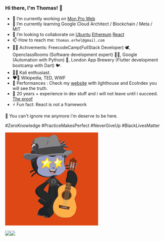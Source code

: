 ### Hi there, I'm Thomas! 👋

- 🔭 I’m currently working on [Mon Pro Web](https://monproweb.io)
- 🌱 I’m currently learning Google Cloud Architect / Blockchain / Meta / MIT
- 👯 I’m looking to collaborate on [Ubuntu](https://launchpad.net/~thomaserhel) [Ethereum](https://ethereum.org/fr/contributing/translation-program/contributors/) [React](https://opencollective.com/create-react-app) 
- 📫 How to reach me:  `thomas.erhel@gmail.com`
- 👨‍🎓 Achivements: FreecodeCamp(FullStack Developer) 🕊, OpenclassRooms (Software development expert) 👨‍💻, Google (Automation with Python) 🐍, London App Brewery (Flutter development bootcamp with Dart) 🐦.
- 🏴‍☠️ Kali enthusiast.
- ❤️‍🔥 Wikipedia, TED, WWF
- 💯 Performances : Check my [website](https://monproweb.io) with lighthouse and EcoIndex you will see the truth.
- 🧬 20 years + experience in dev stuff and i will not leave until i succeed. [The proof](http://jojo5040.free.fr/)
- ⚡ Fun fact: React is not a framework

🫵 You can't ignore me anymore i'm deserve to be here.

#ZeroKnowledge
#PracticeMakesPerfect
#NeverGiveUp
#BlackLivesMatter

![Ubuntocat](ubuntocat.gif)

<img align="left" src="https://github-readme-stats.vercel.app/api?username=ThomasErhel&count_private=true&line_height=21&show_icons=true&hide_border=true"/>
<img align="left" src="https://github-readme-stats.vercel.app/api/top-langs/?username=ThomasErhel&layout=compact&card_width=250&hide_border=true"/>
